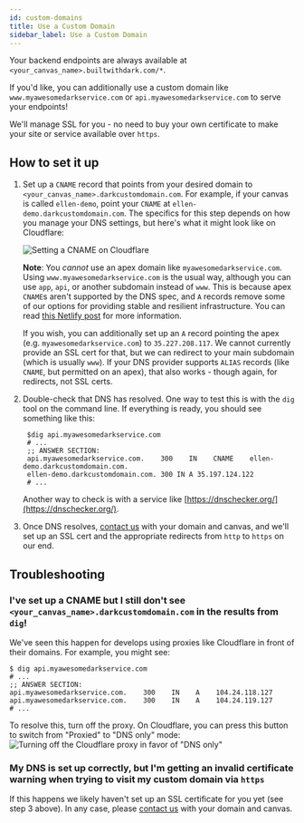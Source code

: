 ```yaml
---
id: custom-domains
title: Use a Custom Domain
sidebar_label: Use a Custom Domain
---
```


Your backend endpoints are always available at
`<your_canvas_name>.builtwithdark.com/*`.

If you'd like, you can additionally use a custom domain like
`www.myawesomedarkservice.com` or `api.myawesomedarkservice.com` to serve your
endpoints!

We'll manage SSL for you - no need to buy your own certificate to make your site
or service available over `https`.

## How to set it up

1. Set up a `CNAME` record that points from your desired domain to
   `<your_canvas_name>.darkcustomdomain.com`. For example, if your canvas is
   called `ellen-demo`, point your `CNAME` at `ellen-demo.darkcustomdomain.com`.
   The specifics for this step depends on how you manage your DNS settings, but
   here's what it might look like on Cloudflare:

   ![Setting a CNAME on Cloudflare](assets/customdomain/cname-example.png)

   **Note**: You _cannot_ use an apex domain like `myawesomedarkservice.com`.
   Using `www.myawesomedarkservice.com` is the usual way, although you can use
   `app`, `api`, or another subdomain instead of `www`. This is because apex
   `CNAME`s aren't supported by the DNS spec, and `A` records remove some of our
   options for providing stable and resilient infrastructure. You can read
   [this Netlify post](https://www.netlify.com/blog/2017/02/28/to-www-or-not-www/)
   for more information.

   If you wish, you can additionally set up an `A` record pointing the apex
   (e.g. `myawesomedarkservice.com`) to `35.227.208.117`. We cannot currently
   provide an SSL cert for that, but we can redirect to your main subdomain
   (which is usually `www`). If your DNS provider supports `ALIAS` records (like
   `CNAME`, but permitted on an apex), that also works - though again, for
   redirects, not SSL certs.

2. Double-check that DNS has resolved. One way to test this is with the `dig`
   tool on the command line. If everything is ready, you should see something
   like this:

   ```shell
    $dig api.myawesomedarkservice.com
    # ...
    ;; ANSWER SECTION:
    api.myawesomedarkservice.com.    300    IN    CNAME    ellen-demo.darkcustomdomain.com.
    ellen-demo.darkcustomdomain.com. 300 IN A 35.197.124.122
    # ...
   ```

   Another way to check is with a service like
   [https://dnschecker.org/](https://dnschecker.org/).

3. Once DNS resolves, [contact us](support) with your domain and canvas, and
   we'll set up an SSL cert and the appropriate redirects from `http` to `https`
   on our end.

## Troubleshooting

### I've set up a CNAME but I still don't see `<your_canvas_name>.darkcustomdomain.com` in the results from `dig`!

We've seen this happen for develops using proxies like Cloudflare in front of
their domains. For example, you might see:

```shell
$ dig api.myawesomedarkservice.com
# ...
;; ANSWER SECTION:
api.myawesomedarkservice.com.    300    IN    A    104.24.118.127
api.myawesomedarkservice.com.    300    IN    A    104.24.119.127
# ...
```

To resolve this, turn off the proxy. On Cloudflare, you can press this button to
switch from "Proxied" to "DNS only" mode:
![Turning off the Cloudflare proxy in favor of "DNS only"](assets/customdomain/cloudflare-proxy.png)

### My DNS is set up correctly, but I'm getting an invalid certificate warning when trying to visit my custom domain via `https`

If this happens we likely haven't set up an SSL certificate for you yet (see
step 3 above). In any case, please [contact us](support) with your domain and
canvas.
